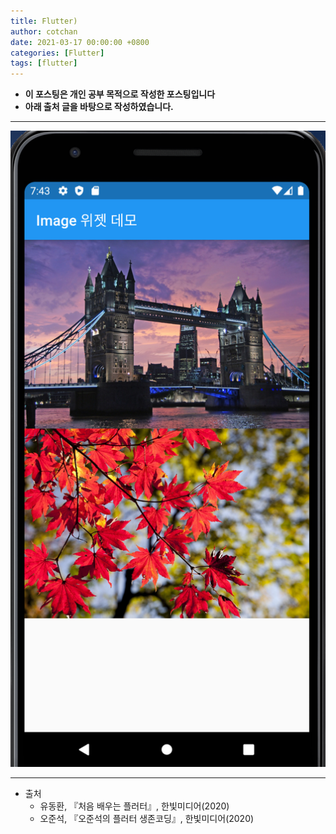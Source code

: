 ```yaml
---
title: Flutter)
author: cotchan
date: 2021-03-17 00:00:00 +0800
categories: [Flutter]
tags: [flutter]   
---
```


+ **이 포스팅은 개인 공부 목적으로 작성한 포스팅입니다**
+ **아래 출처 글을 바탕으로 작성하였습니다.**

---

![Desktop View](/assets/img/post/flutter/2021-03-21-text-widget-example-2.png)

---

+ 출처
  + 유동환, 『처음 배우는 플러터』, 한빛미디어(2020) 
  + 오준석, 『오준석의 플러터 생존코딩』, 한빛미디어(2020)

